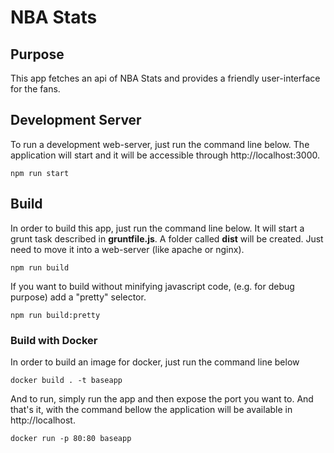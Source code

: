# NBA Stats

## Purpose

This app fetches an api of NBA Stats and provides a friendly user-interface for the fans.

## Development Server

To run a development web-server, just run the command line below. The application will start and it will be accessible through http://localhost:3000.

~~~
npm run start
~~~

## Build

In order to build this app, just run the command line below. It will start a grunt task described in **gruntfile.js**.
A folder called **dist** will be created. Just need to move it into a web-server (like apache or nginx).
~~~
npm run build
~~~

If you want to build without minifying javascript code, (e.g. for debug purpose) add a "pretty" selector.
~~~
npm run build:pretty
~~~

### Build with Docker
In order to build an image for docker, just run the command line below
~~~
docker build . -t baseapp
~~~

And to run, simply run the app and then expose the port you want to. And that's it, with the command bellow the application will be available in http://localhost.
~~~
docker run -p 80:80 baseapp
~~~